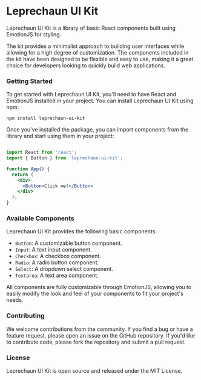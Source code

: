 # Leprechaun UI Kit

Leprechaun UI Kit is a library of basic React components built using EmotionJS for styling. 

The kit provides a minimalist approach to building user interfaces while allowing for a high degree of customization. The components included in the kit have been designed to be flexible and easy to use, making it a great choice for developers looking to quickly build web applications.

### Getting Started

To get started with Leprechaun UI Kit, you'll need to have React and EmotionJS installed in your project. You can install Leprechaun UI Kit using npm:

```
npm install leprechaun-ui-kit
```

Once you've installed the package, you can import components from the library and start using them in your project:


```jsx

import React from 'react';
import { Button } from 'leprechaun-ui-kit';

function App() {
  return (
    <div>
      <Button>Click me!</Button>
    </div>
  );
}
```

### Available Components
Leprechaun UI Kit provides the following basic components:

- `Button`: A customizable button component.
- `Input`: A text input component.
- `Checkbox`: A checkbox component.
- `Radio`: A radio button component.
- `Select`: A dropdown select component.
- `Textarea`: A text area component.

All components are fully customizable through EmotionJS, allowing you to easily modify the look and feel of your components to fit your project's needs.

### Contributing
We welcome contributions from the community. If you find a bug or have a feature request, please open an issue on the GitHub repository. If you'd like to contribute code, please fork the repository and submit a pull request.

### License
Leprechaun UI Kit is open source and released under the MIT License.
